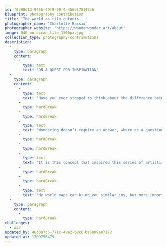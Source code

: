 ```yaml
---
id: f0390d13-9456-49f9-90f4-456e17844756
blueprint: photography_contribution
title: 'The world as tile cutouts...'
photographer_name: 'Charlotte Bassin'
photographer_website: 'https://wanderwonder.art/about'
image: 046_moroccan_tile_1500px.jpg
collection_type: photography-contributions
description:
  -
    type: paragraph
    content:
      -
        type: text
        text: 'ON A QUEST FOR INSPIRATION'
  -
    type: paragraph
    content:
      -
        type: text
        text: 'Have you ever stopped to think about the difference between wondering and asking a question? The difference between wandering and going somewhere?'
      -
        type: hardBreak
      -
        type: hardBreak
      -
        type: text
        text: 'Wondering doesn’t require an answer, where as a question does. Wandering has no destination, where going somewhere does. We live our lives always needing to know and wanting to go. We lose touch with our sense of spontaneity leaving little room for the magic that comes from serendipity. Why not take some time to stop, relax, ponder, wander, wonder.'
      -
        type: hardBreak
      -
        type: hardBreak
      -
        type: text
        text: 'It is this concept that inspired this series of artistic maps. Before beginning this project over a decade ago, I spent 10 years wandering around the world. I visited and/or lived in all but one of the seven continents (Antarctica is still on my list, though!). Travel provided me with a sense of adventure and freedom. It allowed me to open my eyes to other cultures and to experience some of the most beautiful places on this planet. There came a point, though, when I found myself wanting to settle down… to fall in love and stay in love forever… and to stay in one place for a while. Now, I call Colorado home — and although my husband, daughters and I continue taking trips to foreign countries — I am no longer the vagabond that I once was. Still though, deep down inside, there will always be this wanderlust that keeps me curious about the world… and that is the driving force behind these maps. Every hour that I spend drawing or painting, I also spend lost in that area of the map – reminiscing about past travels or dreaming of places I have yet to see; thinking of friends who live oceans away; and experiencing a whole new world of creativity.'
      -
        type: hardBreak
      -
        type: hardBreak
      -
        type: text
        text: 'My world maps can bring you similar joy, but more importantly… they’ll inspire you to wander + wonder.'
  -
    type: paragraph
    content:
      -
        type: hardBreak
challenges:
  - war
updated_by: 46c097c5-771c-49e2-b8c6-ba6009ae7172
updated_at: 1709756479
---
```

